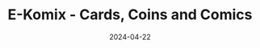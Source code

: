 ---
layout: Post
title: E-Komix - Cards, Coins and Comics
description: E-Commerce Web app speacalizing in the sale of collectibles such as coins, trading cards (sports, pokemon, etc..) and of course comic books!
date: '2024-04-22'
tags:
  - ReactJS
  - stripe
  - SCSS
logo:
  src: /logo-ekomix.png
  alt: e-Komix
images:
  - src: /projects/project-fear-admin.png
    alt: Main Vendor Dashboard
    overlay:
      src: /projects/project-fear-charts.png
      alt: Control Panel Mobile
  - src: /projects/project-fear-admin.png
    alt: Custom Charts
  - src: /projects/project-fear-charts.png

attributes:
  - label: Duration
    value: 3 Weeks
  - label: Role
    value: NodeJS API Server
  - label: Design Method 
    value: RESTful API
  - label: Technology
    value: ExpressJS, NodeJS 
    ### Paragraphs
---
